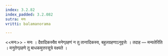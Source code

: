 ```yaml
---
index: 3.2.82
index_padded: 3.2.082
sutra: मनः
vritti: balamanorama

---
```

<<मनः>> - मनः । दैवादिकस्यैव मनेग्र्रहणं न तु तानादिकस्य, बहुलग्रहणाऽनुवृत्तेः । तदाह — मन्यतेरिति । मनुतेग्र्रहणे तु बाधकमुत्तरसूत्रे वक्ष्यते । 